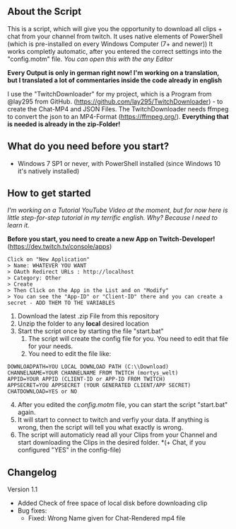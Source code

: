 ## About the Script
This is a script, which will give you the opportunity to download all clips + chat from your channel from twitch. It uses native elements of PowerShell (which is pre-installed on every Windows Computer (7+ and newer))
It works completly automatic, after you entered the correct settings into the "config.motm" file. *You can open this with the any Editor*

**Every Output is only in german right now! I'm working on a translation, but I translated a lot of commentaries inside the code already in english**

I use the "TwitchDownloader" for my project, which is a Program from @lay295 from GitHub. (https://github.com/lay295/TwitchDownloader) - to create the Chat-MP4 and JSON Files. The TwitchDownloader needs ffmpeg to convert the json to an MP4-Format (https://ffmpeg.org/). **Everything that is needed is already in the zip-Folder!**

## What do you need before you start?

- Windows 7 SP1 or never, with PowerShell installed (since Windows 10 it's natively installed)


## How to get started

*I'm working on a Tutorial YouTube Video at the moment, but for now here is little step-for-step tutorial in my terrific english. Why? Because I need to learn it.*


**Before you start, you need to create a new App on Twitch-Developer!** (https://dev.twitch.tv/console/apps)
```
Click on "New Application"
> Name: WHATEVER YOU WANT
> OAuth Redirect URLs : http://localhost
> Category: Other
> Create
> Then Click on the App in the List and on "Modify"
> You can see the "App-ID" or "Client-ID" there and you can create a secret - ADD THEM TO THE VARIABLES
```

1. Download the latest .zip File from this repository
2. Unzip the folder to any **local** desired location
3. Start the script once by starting the file "start.bat"
	1. The script will create the config file for you. You need to edit that file for your needs.
	2. You need to edit the file like:
	
```
DOWNLOADPATH=YOU LOCAL DOWNLOAD PATH (C:\\Download)
CHANNELNAME=YOUR CHANNELNAME FROM TWITCH (mortys_welt)
APPID=YOUR APPID (CLIENT-ID or APP-ID FROM TWITCH)
APPSECRET=YOU APPSECRET (YOUR GENERATED CLIENT/APP SECRET)
CHATDOWNLOAD=YES or NO
```

4. After you edited the *config.motm* file, you can start the script "start.bat" again.
5. It will start to connect to twitch and verfiy your data. If anything is wrong, then the script will tell you what exactly is wrong.
6. The script will automaticly read all your Clips from your Channel and start downloading the Clips in the desired folder. *(+ Chat, if you configured "YES" in the config-file)

## Changelog
Version 1.1
- Added Check of free space of local disk before downloading clip
- Bug fixes:
	- Fixed: Wrong Name given for Chat-Rendered mp4 file
